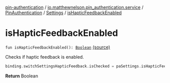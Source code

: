 [pin-authentication](../../../index.md) / [io.matthewnelson.pin_authentication.service](../../index.md) / [PinAuthentication](../index.md) / [Settings](index.md) / [isHapticFeedbackEnabled](./is-haptic-feedback-enabled.md)

# isHapticFeedbackEnabled

`fun isHapticFeedbackEnabled(): `[`Boolean`](https://kotlinlang.org/api/latest/jvm/stdlib/kotlin/-boolean/index.html) [(source)](https://github.com/05nelsonm/pin-authentication/blob/master/pin-authentication/src/main/java/io/matthewnelson/pin_authentication/service/PinAuthentication.kt#L862)

Checks if haptic feedback is enabled.

``` kotlin
binding.switchSettingsHapticFeedback.isChecked = paSettings.isHapticFeedbackEnabled()
```

**Return**
Boolean

